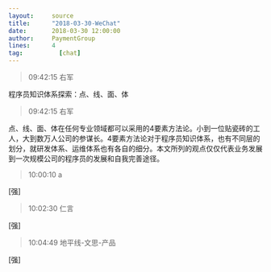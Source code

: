 ```yaml
---
layout:     source 
title:      "2018-03-30-WeChat"
date:       2018-03-30 12:00:00
author:     PaymentGroup
lines:      4 
tag:		  [chat]
---
```

> 09:42:15  右军  
   
程序员知识体系探索：点、线、面、体  
   
> 09:42:15  右军  
   
点、线、面、体在任何专业领域都可以采用的4要素方法论。小到一位贴瓷砖的工人，大到数万人公司的参谋长。4要素方法论对于程序员知识体系，也有不同层的划分，就研发体系、运维体系也有各自的细分。本文所列的观点仅仅代表业务发展到一次规模公司的程序员的发展和自我完善途径。  
   
> 10:00:10  a  
   
[强]  
   
> 10:02:30  仁言  
   
[强]  
   
> 10:04:49  地平线-文思-产品  
   
[强]  
   
